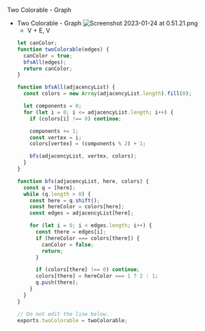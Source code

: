 Two Colorable - Graph

- Two Colorable - Graph
  ![Screenshot 2023-01-24 at 0.51.21.png](https://s3-us-west-2.amazonaws.com/secure.notion-static.com/18936fdc-f861-4a3a-840d-f29880d48264/Screenshot_2023-01-24_at_0.51.21.png)
  - V + E, V
  ```jsx
  let canColor;
  function twoColorable(edges) {
    canColor = true;
    bfsAll(edges);
    return canColor;
  }

  function bfsAll(adjacencyList) {
    const colors = new Array(adjacencyList.length).fill(0);

    let components = 0;
    for (let i = 0; i <= adjacencyList.length; i++) {
      if (colors[i] !== 0) continue;

      components += 1;
      const vertex = i;
      colors[vertex] = (components % 2) + 1;

      bfs(adjacencyList, vertex, colors);
    }
  }

  function bfs(adjacencyList, here, colors) {
    const q = [here];
    while (q.length > 0) {
      const here = q.shift();
      const hereColor = colors[here];
      const edges = adjacencyList[here];

      for (let i = 0; i < edges.length; i++) {
        const there = edges[i];
        if (hereColor === colors[there]) {
          canColor = false;
          return;
        }

        if (colors[there] !== 0) continue;
        colors[there] = hereColor === 1 ? 2 : 1;
        q.push(there);
      }
    }
  }

  // Do not edit the line below.
  exports.twoColorable = twoColorable;
  ```
